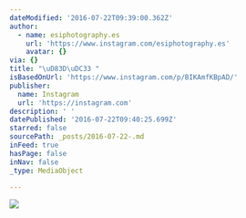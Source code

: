 ```yaml
---
dateModified: '2016-07-22T09:39:00.362Z'
author:
  - name: esiphotography.es
    url: 'https://www.instagram.com/esiphotography.es'
    avatar: {}
via: {}
title: "\uD83D\uDC33 "
isBasedOnUrl: 'https://www.instagram.com/p/BIKAmfKBpAD/'
publisher:
  name: Instagram
  url: 'https://instagram.com'
description: ' '
datePublished: '2016-07-22T09:40:25.699Z'
starred: false
sourcePath: _posts/2016-07-22-.md
inFeed: true
hasPage: false
inNav: false
_type: MediaObject

---
```

![ ](https://imgflo.herokuapp.com/graph/vahj1ThiexotieMo/113fde4d5186cc146ad8298d8d015d16/croprotate.jpg?cropheight=437&cropwidth=640&degrees=0&input=https%3A%2F%2Fscontent.cdninstagram.com%2Ft51.2885-15%2Fs640x640%2Fsh0.08%2Fe35%2F13696841_506950962824145_1975016523_n.jpg%3Fig_cache_key%3DMTI5OTg1NDA4NzI0NDEyNDE2Mw%253D%253D.2&x=0&y=104)